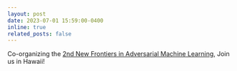 ```yaml
---
layout: post
date: 2023-07-01 15:59:00-0400
inline: true
related_posts: false
---
```


Co-organizing the [2nd New Frontiers in Adversarial Machine Learning](https://advml-frontier.github.io/), Join us in Hawaii! 